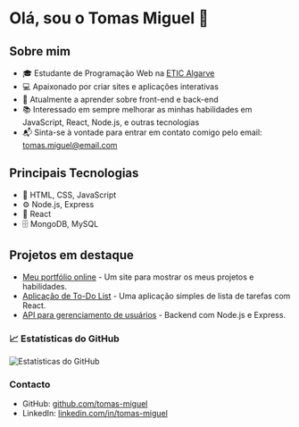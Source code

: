 
# Olá, sou o Tomas Miguel 👋

## Sobre mim
- 🎓 Estudante de Programação Web na [ETIC Algarve](https://www.eticalg.com/)
- 💻 Apaixonado por criar sites e aplicações interativas
- 🌱 Atualmente a aprender sobre front-end e back-end
- 📚 Interessado em sempre melhorar as minhas habilidades em JavaScript, React, Node.js, e outras tecnologias
- 📬 Sinta-se à vontade para entrar em contato comigo pelo email: [tomas.miguel@email.com](mailto:tomas.miguel@email.com)

## Principais Tecnologias
- 🔧 HTML, CSS, JavaScript
- ⚙️ Node.js, Express
- 📱 React
- 🗄️ MongoDB, MySQL

## Projetos em destaque
- [Meu portfólio online](link-do-repositorio) - Um site para mostrar os meus projetos e habilidades.
- [Aplicação de To-Do List](link-do-repositorio) - Uma aplicação simples de lista de tarefas com React.
- [API para gerenciamento de usuários](link-do-repositorio) - Backend com Node.js e Express.

### 📈 Estatísticas do GitHub

![Estatísticas do GitHub](https://github-readme-stats.vercel.app/api?username=tomas-miguel&show_icons=true&count_private=true&hide_title=true&theme=radical)

### Contacto
- GitHub: [github.com/tomas-miguel](https://github.com/tomas-miguel)
- LinkedIn: [linkedin.com/in/tomas-miguel](https://www.linkedin.com/in/tomas-miguel)

